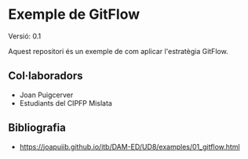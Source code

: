 # Exemple de GitFlow
Versió: 0.1

Aquest repositori és un exemple de com aplicar l'estratègia GitFlow.

## Col·laboradors
- Joan Puigcerver
- Estudiants del CIPFP Mislata

## Bibliografia
- https://joapuiib.github.io/itb/DAM-ED/UD8/examples/01_gitflow.html
